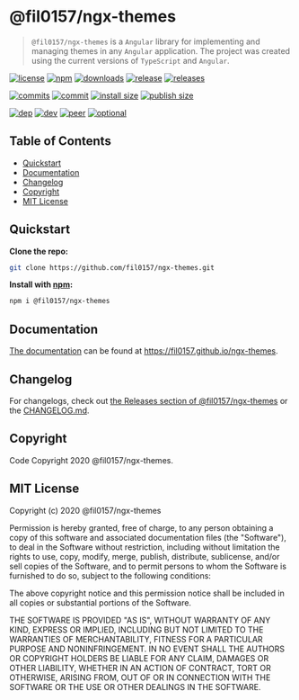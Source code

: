 # @fil0157/ngx-themes

> `@fil0157/ngx-themes` is a `Angular` library for implementing and managing themes in any `Angular` application. The project was created using the current versions of `TypeScript` and `Angular`.

[![license](https://badgen.net/npm/license/@fil0157/ngx-themes)](LICENSE.md)
[![npm](https://badgen.net/npm/v/@fil0157/ngx-themes)](https://www.npmjs.com/package/@fil0157/ngx-themes)
[![downloads](https://badgen.net/npm/dt/@fil0157/ngx-themes)](https://www.npmjs.com/package/@fil0157/ngx-themes)
[![release](https://badgen.net/github/release/fil0157/ngx-themes)](https://github.com/fil0157/ngx-themes/releases)
[![releases](https://badgen.net/github/releases/fil0157/ngx-themes)](https://github.com/fil0157/ngx-themes/releases)

[![commits](https://badgen.net/github/commits/fil0157/ngx-themes)](https://github.com/fil0157/ngx-themes/commits/master)
[![commit](https://badgen.net/github/last-commit/fil0157/ngx-themes)](https://github.com/fil0157/ngx-themes/commits/master)
[![install size](https://badgen.net/packagephobia/install/@fil0157/ngx-themes)](https://github.com/fil0157/ngx-themes)
[![publish size](https://badgen.net/packagephobia/publish/@fil0157/ngx-themes)](https://github.com/fil0157/ngx-themes)

[![dep](https://badgen.net/david/dep/fil0157/ngx-themes)](https://github.com/fil0157/ngx-themes)
[![dev](https://badgen.net/david/dev/fil0157/ngx-themes)](https://github.com/fil0157/ngx-themes)
[![peer](https://badgen.net/david/peer/fil0157/ngx-themes)](https://github.com/fil0157/ngx-themes)
[![optional](https://badgen.net/david/optional/fil0157/ngx-themes)](https://github.com/fil0157/ngx-themes)

## Table of Contents

- [Quickstart](#Quickstart)
- [Documentation](#documentation)
- [Changelog](#Changelog)
- [Copyright](#Copyright)
- [MIT License](#MIT-License)

## Quickstart

**Clone the repo:**

``` bash
git clone https://github.com/fil0157/ngx-themes.git
```

**Install with [npm](https://www.npmjs.com):**

``` bash
npm i @fil0157/ngx-themes
```

## Documentation

[The documentation](https://fil0157.github.io/ngx-themes/docs) can be found at <https://fil0157.github.io/ngx-themes>. 

## Changelog

For changelogs, check out [the Releases section of @fil0157/ngx-themes](https://github.com/fil0157/ngx-themes/releases) or the [CHANGELOG.md](CHANGELOG.md).

## Copyright

Code Copyright 2020 @fil0157/ngx-themes.

## MIT License

Copyright (c) 2020 @fil0157/ngx-themes

Permission is hereby granted, free of charge, to any person obtaining a copy
of this software and associated documentation files (the "Software"), to deal
in the Software without restriction, including without limitation the rights
to use, copy, modify, merge, publish, distribute, sublicense, and/or sell
copies of the Software, and to permit persons to whom the Software is
furnished to do so, subject to the following conditions:

The above copyright notice and this permission notice shall be included in all
copies or substantial portions of the Software.

THE SOFTWARE IS PROVIDED "AS IS", WITHOUT WARRANTY OF ANY KIND, EXPRESS OR
IMPLIED, INCLUDING BUT NOT LIMITED TO THE WARRANTIES OF MERCHANTABILITY,
FITNESS FOR A PARTICULAR PURPOSE AND NONINFRINGEMENT. IN NO EVENT SHALL THE
AUTHORS OR COPYRIGHT HOLDERS BE LIABLE FOR ANY CLAIM, DAMAGES OR OTHER
LIABILITY, WHETHER IN AN ACTION OF CONTRACT, TORT OR OTHERWISE, ARISING FROM,
OUT OF OR IN CONNECTION WITH THE SOFTWARE OR THE USE OR OTHER DEALINGS IN THE
SOFTWARE.